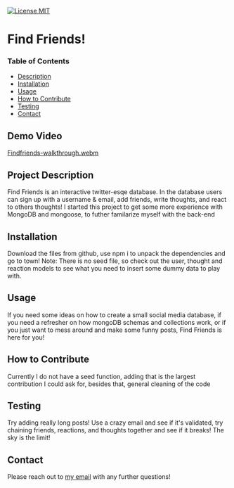 [![License MIT](https://img.shields.io/badge/license-MIT-green)](https://choosealicense.com/licenses/mit/)

  # Find Friends!

  ### Table of Contents 
  - [Description](#project-description)
  - [Installation](#installation)
  - [Usage](#usage)
  - [How to Contribute](#how-to-contribute)
  - [Testing](#testing)
  - [Contact](#contact)

  ## Demo Video
  [Findfriends-walkthrough.webm](https://github.com/Shadowasders/Find-Friends/assets/99014955/5774cfa6-bf96-462c-94a5-a0f187ae920e)


  ## Project Description
  Find Friends is an interactive twitter-esqe database. In the database users can sign up with a username & email, add friends, write thoughts, and react to others thoughts! I started this project to get some more experience with MongoDB and mongoose, to futher familarize myself with the back-end

  ## Installation
  Download the files from github, use npm i to unpack the dependencies and go to town! Note: There is no seed file, so check out the user, thought and reaction models to see what you need to insert some dummy data to play with.

  ## Usage
  If you need some ideas on how to create a small social media database, if you need a refresher on how mongoDB schemas and collections work, or if you just want to mess around and make some funny posts, Find Friends is here for you!

  ## How to Contribute
  Currently I do not have a seed function, adding that is the largest contribution I could ask for, besides that, general cleaning of the code

  ## Testing
  Try adding really long posts! Use a crazy email and see if it's validated, try chaining friends, reactions, and thoughts together and see if it breaks! The sky is the limit!

  ## Contact
  Please reach out to [my email](mailto:aubreyasdersmckinney@gmail.com) with any further questions!

